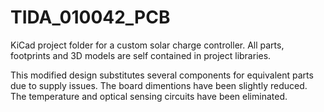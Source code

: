 # TIDA_010042_PCB
KiCad project folder for a custom solar charge controller. All parts, footprints and 3D models are self contained in project libraries.

This modified design substitutes several components for equivalent parts due to supply issues. The board dimentions have been slightly reduced. The temperature and optical sensing circuits have been eliminated.
